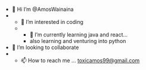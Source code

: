 - 👋 Hi I’m @AmosWainaina
- - 👀 I’m interested in coding
  -  - 🌱 I’m currently learning java and react...
     - also learning and venturing into python
- 💞️ I’m looking to collaborate
- - 📫 How to reach me ... toxicamos99@gmail.com

<!---
AmosWainaina/AmosWainaina is a ✨ special ✨ repository because its `README.md` (this file) appears on your GitHub profile.
You can click the Preview link to take a look at your changes.
--->
